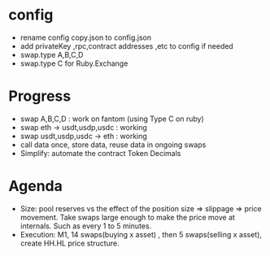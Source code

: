 # config 
- rename config copy.json to config.json
- add privateKey ,rpc,contract addresses ,etc to config if needed
- swap.type A,B,C,D
- swap.type C for Ruby.Exchange

# Progress
- swap A,B,C,D : work on fantom (using Type C on ruby)
- swap eth -> usdt,usdp,usdc : working
- swap usdt,usdp,usdc -> eth : working
- call data once, store data, reuse data in ongoing swaps 
- Simplify: automate the contract Token Decimals

# Agenda
- Size: pool reserves vs the effect of the position size => slippage => price movement. Take swaps large enough to make the price move at internals. Such as every 1 to 5 minutes. 
- Execution: M1, 14 swaps(buying x asset) , then 5 swaps(selling x asset), create HH.HL price structure. 

